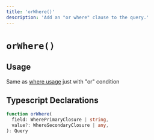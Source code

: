 ```yaml
---
title: 'orWhere()'
description: 'Add an "or where" clause to the query.'
---
```


# `orWhere()`

## Usage

Same as [where usage](./where#usage) just with "or" condition

## Typescript Declarations

````ts
function orWhere(
  field: WherePrimaryClosure | string,
  value?: WhereSecondaryClosure | any,
): Query
````
